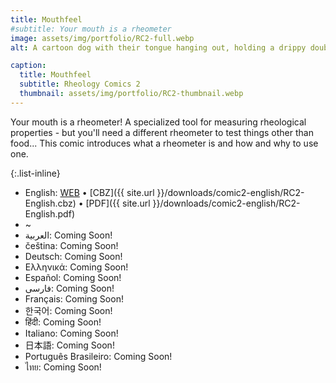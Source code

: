 ```yaml
---
title: Mouthfeel
#subtitle: Your mouth is a rheometer 
image: assets/img/portfolio/RC2-full.webp
alt: A cartoon dog with their tongue hanging out, holding a drippy double-scoop ice cream cone with a cherry on top.

caption:
  title: Mouthfeel
  subtitle: Rheology Comics 2 
  thumbnail: assets/img/portfolio/RC2-thumbnail.webp
---
```

Your mouth is a rheometer! A specialized tool for measuring rheological properties - but you'll need a different rheometer to test things other than food... This comic introduces what a rheometer is and how and why to use one.

{:.list-inline}
- English: [WEB](/comic2-english) &#x2022; [CBZ]({{ site.url }}/downloads/comic2-english/RC2-English.cbz) &#x2022; [PDF]({{ site.url }}/downloads/comic2-english/RC2-English.pdf)
- ~
- العربية: Coming Soon!
- čeština: Coming Soon!
- Deutsch: Coming Soon! 
- Ελληνικά: Coming Soon! 
- Español: Coming Soon! 
- فارسی: Coming Soon!  
- Français: Coming Soon!  
- 한국어: Coming Soon!
- हिंदी: Coming Soon!
- Italiano: Coming Soon! 
- 日本語: Coming Soon! 
- Português Brasileiro: Coming Soon!
- ไทย: Coming Soon! 




